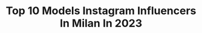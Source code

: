 ---
title: Top 10 Models Instagram Influencers In Milan In 2023
description: >-
  Find top models Instagram influencers in Milan in 2023. Most popular hashtags: #milano #model #photography.
platform: Instagram
hits: 364
text_top: Discover the best Instagram influencers on inBeat.
text_bottom: inBeat holds 364 Instagram influencers like this in Milan, Italy for you to contact.
profiles:
  - username: "chiara.busetti"
    fullname: >-
      𝐶𝐻𝐼𝐴𝑅𝐴 𝐵𝑈𝑆𝐸𝑇𝑇𝐼
    bio: >-
      #modeling #fashion #lifestyle Italian & Belgian model 🇮🇹🇧🇪 📍 Milan 🇮🇹 @pop_models_milano
    location: "Italy"
    followers: 20860
    engagement: 357
    commentsToLikes: 0.096867
    id: ck6uenubys1qq0j71r8otrodg
    verified: false
    hashtags: "#photography, #modellaitaliana, #portraitphotography, #portrait"
  - username: "marsetromb"
    fullname: >-
      Marcello Trombin
    bio: >-
      Serious profile (don't follow me) Super model, Milan
    location: "Italy"
    followers: 14067
    engagement: 797
    commentsToLikes: 0.053236
    id: ck5zvm93l4i190i14jshowa19
    verified: false
    hashtags: ""
  - username: "giuseppegiarratana"
    fullname: >-
      Giuseppe Giarratana
    bio: >-
      Model-The Lab Models Milano www.thelabmodels.com Make-up Artist Vegetarian Currently in Milan joseph.giarratana@gmail.com
    location: "Italy"
    followers: 5773
    engagement: 754
    commentsToLikes: 0.138907
    id: ck14i1myud7vg0i195yep0qmb
    verified: false
    hashtags: ""
  - username: "nataliabonifacci"
    fullname: >-
      NB
    bio: >-
      he·don·ist @visionlosangeles - Los Angeles @itsvmanagement - Paris | London @pop_models_milano - Milano
    location: "Italy"
    followers: 58719
    engagement: 89
    commentsToLikes: 0.045872
    id: ck5hpdhb9r6gh0i11bhxj6rwn
    verified: true
    hashtags: "#vida, #home, #dtla, #setdays"
  - username: "carolina_schiavi"
    fullname: >-
      Carolina Schiavi
    bio: >-
      📍Milano , Pop Models Milano schiavicarolina@hotmail.it NEW VIDEO OUT NOWWW💃🏻💃🏻👇🏻
    location: "Italy"
    followers: 29351
    engagement: 209
    commentsToLikes: 0.030249
    id: ck8syn6dclbzr0j783laaejnk
    verified: false
    hashtags: "#universe, #ice, #chill"
  - username: "adriansellevoll"
    fullname: >-
      Adrian Sellevoll
    bio: >-
      @nonstopmusicnorway / CEO @sonymusicnorway Booking: Adrian.sellevoll@gmail.com Eb models, Norway Boom models, Milano 🌏"VISE DEG VERDEN"🌍 under her😏
    location: "Italy"
    followers: 87749
    engagement: 706
    commentsToLikes: 0.005504
    id: ck14ltzdewh3d0i19op7g5vz2
    verified: true
    hashtags: "#tv2sumo, #reklame, #ebokspluss, #digitalpostkasse"
  - username: "anastasia_pellegrino"
    fullname: >-
      𝑨𝒏𝒂𝒔𝒕𝒂𝒔𝒊𝒂 𝑷𝒆𝒍𝒍𝒆𝒈𝒓𝒊𝒏𝒐🌹
    bio: >-
      📍Sicily 📸 Model for @tobemodelmanagement 👑 Prefinalista Nazionale @missitalia 2019 🇮🇹 🌍 Finalista Nazionale @missmondoitalia 2017
    location: "Italy"
    followers: 3215
    engagement: 1259
    commentsToLikes: 0.030232
    id: ckf5szt8kgk2k0j23mrxf180a
    verified: false
    hashtags: "#styleinspiration, #fashion, #vogueitalia, #stilist"
  - username: "ileanafuoco"
    fullname: >-
      Ileana
    bio: >-
      🇮🇹 #Italian 📍 Based in #Milan contact.ileanafuoco@gmail.com
    location: "Italy"
    followers: 31406
    engagement: 186
    commentsToLikes: 0.034639
    id: ckap74b8pikr40i78bn6tdsjn
    verified: false
    hashtags: "#outfitinspiration, #italiangirl, #makeuplover, #girl"
  - username: "manuelscrima"
    fullname: >-
      Manuel Scrima
    bio: >-
      Photographer in Milano manuelscrima@gmail.com
    location: "Italy"
    followers: 16464
    engagement: 235
    commentsToLikes: 0.044361
    id: ck5bu32ikh3480i11z3mpe4nz
    verified: false
    hashtags: "#manintowoman, #photography, #modelsmilano, #contemporaryart"
  - username: "yulef_bopp"
    fullname: >-
      Yulef Bopp
    bio: >-
      Milano 3mmodels -MA- Next Spin
    location: "Italy"
    followers: 4671
    engagement: 1550
    commentsToLikes: 0.020422
    id: ck5zo74yipwue0i142pctda38
    verified: false
    hashtags: "#milano, #work, #nextmodels, #bnwphotography"
---